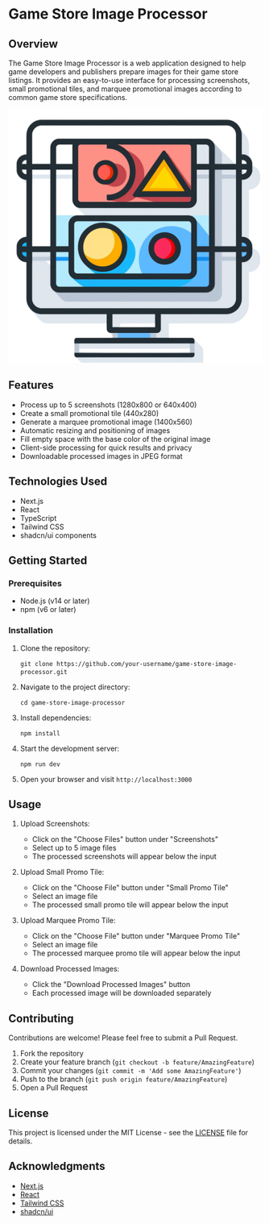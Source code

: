 # Game Store Image Processor

## Overview

The Game Store Image Processor is a web application designed to help game developers and publishers prepare images for their game store listings. It provides an easy-to-use interface for processing screenshots, small promotional tiles, and marquee promotional images according to common game store specifications.

![Game Store Image Processor Screenshot](/icon.png)

## Features

- Process up to 5 screenshots (1280x800 or 640x400)
- Create a small promotional tile (440x280)
- Generate a marquee promotional image (1400x560)
- Automatic resizing and positioning of images
- Fill empty space with the base color of the original image
- Client-side processing for quick results and privacy
- Downloadable processed images in JPEG format

## Technologies Used

- Next.js
- React
- TypeScript
- Tailwind CSS
- shadcn/ui components

## Getting Started

### Prerequisites

- Node.js (v14 or later)
- npm (v6 or later)

### Installation

1. Clone the repository:
   ```
   git clone https://github.com/your-username/game-store-image-processor.git
   ```

2. Navigate to the project directory:
   ```
   cd game-store-image-processor
   ```

3. Install dependencies:
   ```
   npm install
   ```

4. Start the development server:
   ```
   npm run dev
   ```

5. Open your browser and visit `http://localhost:3000`

## Usage

1. Upload Screenshots:
   - Click on the "Choose Files" button under "Screenshots"
   - Select up to 5 image files
   - The processed screenshots will appear below the input

2. Upload Small Promo Tile:
   - Click on the "Choose File" button under "Small Promo Tile"
   - Select an image file
   - The processed small promo tile will appear below the input

3. Upload Marquee Promo Tile:
   - Click on the "Choose File" button under "Marquee Promo Tile"
   - Select an image file
   - The processed marquee promo tile will appear below the input

4. Download Processed Images:
   - Click the "Download Processed Images" button
   - Each processed image will be downloaded separately

## Contributing

Contributions are welcome! Please feel free to submit a Pull Request.

1. Fork the repository
2. Create your feature branch (`git checkout -b feature/AmazingFeature`)
3. Commit your changes (`git commit -m 'Add some AmazingFeature'`)
4. Push to the branch (`git push origin feature/AmazingFeature`)
5. Open a Pull Request

## License

This project is licensed under the MIT License - see the [LICENSE](LICENSE) file for details.

## Acknowledgments

- [Next.js](https://nextjs.org/)
- [React](https://reactjs.org/)
- [Tailwind CSS](https://tailwindcss.com/)
- [shadcn/ui](https://ui.shadcn.com/)
